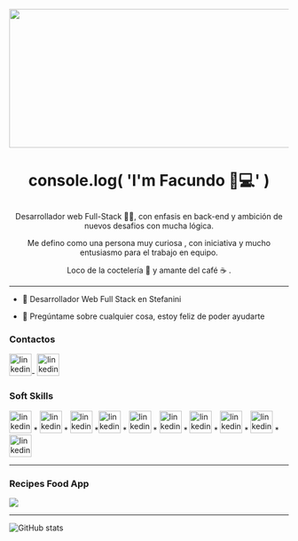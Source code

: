 <p align="center">
<img  width="600" height="250" src="https://media.giphy.com/media/iIqmM5tTjmpOB9mpbn/giphy.gif">
  </p>

#          		<p  align="center">                console.log( 'I'm Facundo 👋💻' )  </p>



<p  align="center">      Desarrollador web Full-Stack 👨‍💻, con enfasis en back-end y ambición de nuevos desafios con mucha lógica.</p>
<p  align="center"> Me defino como una persona muy curiosa , con iniciativa y mucho entusiasmo para el trabajo en equipo.</p>
           <p  align="center">Loco de la coctelería 🍹 y amante del café ☕ . </p>


---

- 🔭 Desarrollador Web Full Stack en Stefanini


- 💬 Pregúntame sobre cualquier cosa, estoy feliz de poder ayudarte




<h3>Contactos</h3>


 [<img src='https://image.flaticon.com/icons/png/512/174/174857.png' alt='linkedin' height='40'>](https://www.linkedin.com/in/https://www.linkedin.com/in/facundo-duartes-dev//)-  [<img src='https://image.flaticon.com/icons/png/512/281/281769.png' alt='linkedin' height='40'>](https://www.linkedin.com/in/https://www.linkedin.com/in/facundo-duartes-dev//)                



<h3>Soft Skills</h3>

 [<img src='https://upload.wikimedia.org/wikipedia/commons/thumb/9/99/Unofficial_JavaScript_logo_2.svg/1200px-Unofficial_JavaScript_logo_2.svg.png' alt='linkedin' height='40'>](https://www.linkedin.com/in/https://www.linkedin.com/in/facundo-duartes-dev//)  * [<img src='https://elblogdecodigo.files.wordpress.com/2014/12/java_logo.png' alt='linkedin' height='40'>](https://www.linkedin.com/in/https://www.linkedin.com/in/facundo-duartes-dev//) * [<img src='https://cleventy.com/wp-content/uploads/2020/05/spring-boot.png' alt='linkedin' height='40'>](https://www.linkedin.com/in/https://www.linkedin.com/in/facundo-duartes-dev//) *[<img src='https://www.pablocabeza.xyz//assets/images/tecnologias/react.png' alt='linkedin' height='40'>](https://www.linkedin.com/in/https://www.linkedin.com/in/facundo-duartes-dev//) * [<img src='https://upload.wikimedia.org/wikipedia/commons/d/d9/Node.js_logo.svg' alt='linkedin' height='40'>](https://www.linkedin.com/in/https://www.linkedin.com/in/facundo-duartes-dev//) * [<img src='https://img.icons8.com/color/452/html-5--v1.png' alt='linkedin' height='40'>](https://www.linkedin.com/in/https://www.linkedin.com/in/facundo-duartes-dev//) * [<img src='https://cdn.icon-icons.com/icons2/2107/PNG/512/file_type_css_icon_130661.png' alt='linkedin' height='40'>](https://www.linkedin.com/in/https://www.linkedin.com/in/facundo-duartes-dev//) * [<img src='https://img2.freepng.es/20180816/wjj/kisspng-logo-mysql-5-einfhrung-programmierung-referen-mysql-5b758eb2670562.190553501534430898422.jpg' alt='linkedin' height='40'>](https://www.linkedin.com/in/https://www.linkedin.com/in/facundo-duartes-dev//) *  [<img src='https://upload.wikimedia.org/wikipedia/commons/thumb/2/29/Postgresql_elephant.svg/1200px-Postgresql_elephant.svg.png' alt='linkedin' height='40'>](https://www.linkedin.com/in/https://www.linkedin.com/in/facundo-duartes-dev//) * [<img src='https://e7.pngegg.com/pngimages/410/82/png-clipart-mongodb-inc-nosql-document-oriented-database-business-text-people.png' alt='linkedin' height='40'>](https://www.linkedin.com/in/https://www.linkedin.com/in/facundo-duartes-dev//)
 
 ---
 <h3>Recipes Food App</h3>
 <a href="https://github.com/facuduartes/Recipes-Food-App">
 <img align="center" src="https://github-readme-stats-nine-flax.vercel.app/api/pin?username=facuduartes&repo=Recipes-Food-App&show_owner=true &theme=dark" />
</a>

---
 
![GitHub stats](https://github-readme-stats.vercel.app/api?username=facuduartes&show_icons=true&theme=dark)  

